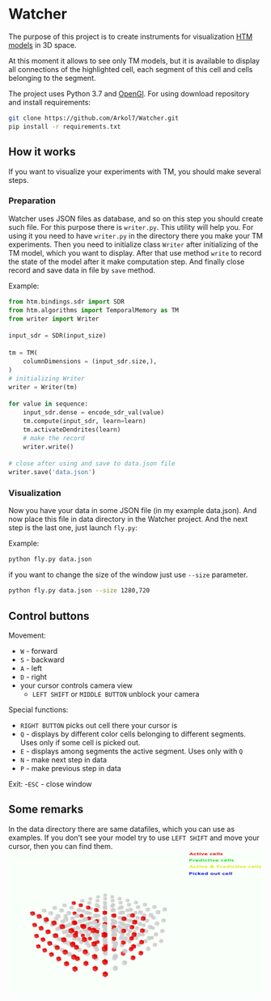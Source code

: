# Watcher

The purpose of this project is to create instruments for visualization [HTM models](https://github.com/htm-community/htm.core)
in 3D space.

At this moment it allows to see only TM models, but it is available to display all connections of the highlighted cell, 
each segment of this cell and cells belonging to the segment. 

The project uses Python 3.7 and [OpenGl](https://pypi.org/project/PyOpenGL/). For using download repository and install requirements:

```bash
git clone https://github.com/Arkol7/Watcher.git
pip install -r requirements.txt
``` 

## How it works

If you want to visualize your experiments with TM, you should make several steps.

### Preparation

Watcher uses JSON files as database, and so on this step you should create such file.
For this purpose there is `writer.py`. This utility will help you. For using it you 
need to have `writer.py` in the directory there you make your TM experiments. Then
you need to initialize class `Writer` after initializing of the TM model, which you want 
to display. After that use method `write` to record the state of the model after it make
computation step. And finally close record and save data in file by `save` method.

Example:
```python
from htm.bindings.sdr import SDR
from htm.algorithms import TemporalMemory as TM
from writer import Writer

input_sdr = SDR(input_size)

tm = TM(
    columnDimensions = (input_sdr.size,),
)
# initializing Writer
writer = Writer(tm)

for value in sequence:
    input_sdr.dense = encode_sdr_val(value)
    tm.compute(input_sdr, learn=learn)
    tm.activateDendrites(learn)
    # make the record
    writer.write()

# close after using and save to data.json file
writer.save('data.json')
```

### Visualization

Now you have your data in some JSON file (in my example data.json). And now 
place this file in data directory in the Watcher project. And the next step is
the last one, just launch `fly.py`:

Example:

```bash
python fly.py data.json
``` 
if you want to change the size of the window just use `--size` parameter.
```bash
python fly.py data.json --size 1280,720
``` 

## Control buttons

Movement:
- `W` - forward
- `S` - backward
- `A` - left
- `D` - right
- your cursor controls camera view
  - `LEFT SHIFT` or `MIDDLE BUTTON` unblock your camera
  
Special functions:
- `RIGHT BUTTON` picks out cell there your cursor is
- `Q` - displays by different color cells belonging to different segments. 
Uses only if some cell is picked out.
- `E` - displays among segments the active segment. Uses only with `Q`
- `N` - make next step in data
- `P` - make previous step in data

Exit:
-`ESC` - close window

## Some remarks

In the data directory there are same datafiles, which you can use as examples. If you don't see 
your model try to use `LEFT SHIFT` and move your cursor, then you can find them.
![watcher](img/watcher.png)